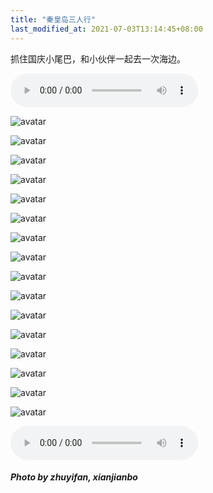 ```yaml
---
title: "秦皇岛三人行"
last_modified_at: 2021-07-03T13:14:45+08:00
---
```


抓住国庆小尾巴，和小伙伴一起去一次海边。

<p>
    <audio id="audio" controls="" preload="">
        <source id="mp3" src="https://link.hhtjim.com/163/386835.mp3">
    </audio>
</p>

![avatar](/assets/images/Qinghuangdao/2.jpg)

![avatar](/assets/images/Qinghuangdao/1.jpg)

![avatar](/assets/images/Qinghuangdao/3.jpg)

![avatar](/assets/images/Qinghuangdao/4.jpg)

![avatar](/assets/images/Qinghuangdao/5.jpg)

![avatar](/assets/images/Qinghuangdao/6.jpg)

![avatar](/assets/images/Qinghuangdao/77.jpg)

![avatar](/assets/images/Qinghuangdao/7.jpg)

![avatar](/assets/images/Qinghuangdao/9.jpg)

![avatar](/assets/images/Qinghuangdao/16.jpg)

![avatar](/assets/images/Qinghuangdao/17.jpg)

![avatar](/assets/images/Qinghuangdao/11.jpg)

![avatar](/assets/images/Qinghuangdao/12.jpg)

![avatar](/assets/images/Qinghuangdao/13.jpg)

![avatar](/assets/images/Qinghuangdao/14.jpg)

![avatar](/assets/images/Qinghuangdao/15.jpg)

<p>
    <audio id="audio" controls="" preload="">
        <source id="mp3" src="https://link.hhtjim.com/163/441722.mp3">
    </audio>
</p>


##### Photo by zhuyifan, xianjianbo